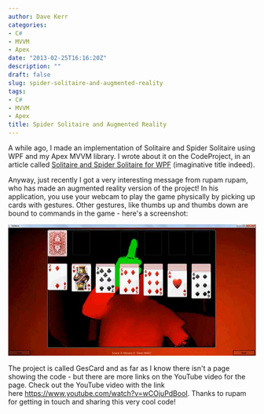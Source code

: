 ```yaml
---
author: Dave Kerr
categories:
- C#
- MVVM
- Apex
date: "2013-02-25T16:16:20Z"
description: ""
draft: false
slug: spider-solitaire-and-augmented-reality
tags:
- C#
- MVVM
- Apex
title: Spider Solitaire and Augmented Reality
---
```



A while ago, I made an implementation of Solitaire and Spider Solitaire using WPF and my Apex MVVM library. I wrote about it on the CodeProject, in an article called <a title="Solitaire and Spider Solitaire for WPF" href="http://www.codeproject.com/Articles/252152/Solitaire-and-Spider-Solitaire-for-WPF">Solitaire and Spider Solitaire for WPF</a> (imaginative title indeed).

Anyway, just recently I got a very interesting message from rupam rupam, who has made an augmented reality version of the project! In his application, you use your webcam to play the game physically by picking up cards with gestures. Other gestures, like thumbs up and thumbs down are bound to commands in the game - here's a screenshot:

<a href="https://www.youtube.com/watch?v=wCOjuPdBooI"><img src="images/SpiderAugmented.jpg" alt="SpiderAugmented" /></a>

The project is called GesCard and as far as I know there isn't a page showing the code - but there are more links on the YouTube video for the page. Check out the YouTube video with the link here <a href="https://www.youtube.com/watch?v=wCOjuPdBooI">https://www.youtube.com/watch?v=wCOjuPdBooI</a>. Thanks to rupam for getting in touch and sharing this very cool code!

&nbsp;

